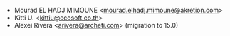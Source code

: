 - Mourad EL HADJ MIMOUNE \<<mourad.elhadj.mimoune@akretion.com>\>
- Kitti U. \<<kittiu@ecosoft.co.th>\>
- Alexei Rivera \<<arivera@archeti.com>\> (migration to 15.0)
